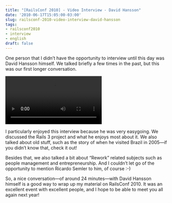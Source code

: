 ```yaml
---
title: "[RailsConf 2010] - Video Interview - David Hansson"
date: '2010-06-17T15:05:00-03:00'
slug: railsconf-2010-video-interview-david-hansson
tags:
- railsconf2010
- interview
- english
draft: false
---
```




One person that I didn’t have the opportunity to interview until this day was David Hansson himself. We talked briefly a few times in the past, but this was our first longer conversation.

<video controls>
<source src="https://s3.us-east-2.amazonaws.com/blip.tv/Akitaonrails-RailsConf2010DavidHeinemeirHansson804.mp4">
Your browser does not support the video tag. [Direct Link](https://s3.us-east-2.amazonaws.com/blip.tv/Akitaonrails-RailsConf2010DavidHeinemeirHansson804.mp4)
</source></video>

I particularly enjoyed this interview because he was very easygoing. We discussed the Rails 3 project and what he enjoys most about it. We also talked about old stuff, such as the story of when he visited Brazil in 2005—if you didn’t know that, check it out!

Besides that, we also talked a bit about “Rework” related subjects such as people management and entrepreneurship. And I couldn’t let go of the opportunity to mention Ricardo Semler to him, of course :-)

So, a nice conversation—of around 24 minutes—with David Hansson himself is a good way to wrap up my material on RailsConf 2010. It was an excellent event with excellent people, and I hope to be able to meet you all again next year!

